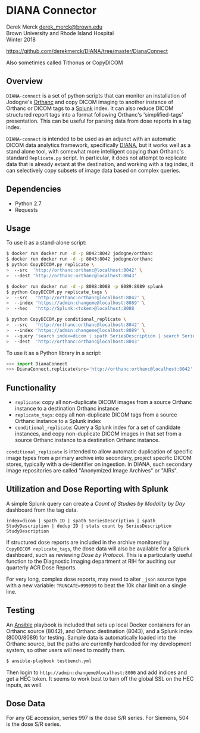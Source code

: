 # DIANA Connector

Derek Merck <derek_merck@brown.edu>  
Brown University and Rhode Island Hospital  
Winter 2018

<https://github.com/derekmerck/DIANA/tree/master/DianaConnect>

Also sometimes called Tithonus or CopyDICOM

## Overview

`DIANA-connect` is a set of python scripts that can monitor an installation of Jodogne's [Orthanc][] and copy DICOM imaging to another instance of Orthanc or DICOM tags to a [Splunk][] index.  It can also reduce DICOM structured report tags into a format following Orthanc's 'simplified-tags' presentation.  This can be useful for parsing data from dose reports in a tag index.

`DIANA-connect` is intended to be used as an adjunct with an automatic DICOM data analytics framework, specifically [DIANA][], but it works well as a stand alone tool, with somewhat more intelligent copying than Orthanc's standard `Replicate.py` script.  In particular, it does not attempt to replicate data that is already extant at the destination, and working with a tag index, it can selectively copy subsets of image data based on complex queries.
 
[DICOM]: http://www.dicomstandard.org/
[Orthanc]: https://orthanc.chu.ulg.ac.be
[Splunk]: https://www.splunk.com
[DIANA]: https://github.com/derekmerck/DIANA


## Dependencies

- Python 2.7
- Requests


## Usage

To use it as a stand-alone script:

````bash
$ docker run docker run -d -p 8042:8042 jodogne/orthanc
$ docker run docker run -d -p 8043:8042 jodogne/orthanc
$ python CopyDICOM.py replicate \
>  --src  'http://orthanc:orthanc@localhost:8042' \
>  --dest 'http://orthanc:orthanc@localhost:8043'
````

````bash
$ docker run docker run -d -p 8088:8088 -p 8089:8089 splunk
$ python CopyDICOM.py replicate_tags \
>  --src   'http://orthanc:orthanc@localhost:8042' \
>  --index 'https://admin:changeme@localhost:8089' \
>  --hec   'http://Splunk:<token>@localhost:8088
````

````bash
$ python CopyDICOM.py conditional_replicate \
>  --src   'http://orthanc:orthanc@localhost:8042' \
>  --index 'https://admin:changeme@localhost:8089' \
>  --query 'search index=dicom | spath SeriesDescription | search SeriesDescription="Dose Record" | spath ID | table ID' \ 
>  --dest  'http://orthanc:orthanc@localhost:8043'
````

To use it as a Python library in a script:

```python
>>> import DianaConnect
>>> DianaConnect.replicate(src='http://orthanc:orthanc@localhost:8042', dest='http://orthanc:orthanc@localhost:8043')
````


## Functionality

* `replicate`: copy all non-duplicate DICOM images from a source Orthanc instance to a destination Orthanc instance
* `replicate_tags`: copy all non-duplicate DICOM tags from a source Orthanc instance to a Splunk index
* `conditional_replicate`: Query a Splunk index for a set of candidate instances, and copy non-duplicate DICOM images in that set from a source Orthanc instance to a destination Orthanc instance.

`conditional_replicate` is intended to allow automatic duplication of specific image types from a primary archive into secondary, project specific DICOM stores, typically with a de-identifier on ingestion.  In DIANA, such secondary image repositories are called "Anonymized Image Archives" or "AIRs".


## Utilization and Dose Reporting with Splunk

A simple Splunk query can create a _Count of Studies by Modality by Day_ dashboard from the tag data.

```
index=dicom | spath ID | spath SeriesDescription | spath StudyDescription | dedup ID | stats count by SeriesDescription StudyDescription
```

If structured dose reports are included in the archive monitored by `CopyDICOM replicate_tags`, the dose data will also be available for a Splunk dashboard, such as reviewing _Dose by Protocol_.  This is a particularly useful function to the Diagnostic Imaging department at RIH for auditing our quarterly ACR Dose Reports.

For very long, complex dose reports, may need to alter `_json` source type with a new variable: `TRUNCATE=999999` to beat the 10k char limit on a single line.

## Testing

An [Ansible][] playbook is included that sets up local Docker containers for an Orthanc source (8042), and Orthanc destination (8043), and a Splunk index (8000/8089) for testing.  Sample data is automatically loaded into the Orthanc source, but the paths are currently hardcoded for my development system, so other users will need to modify them.

[Ansible]: https://github.com/ansible/ansible

````bash
$ ansible-playbook testbench.yml 
````

Then login to `http://admin:changeme@localhost:8000` and add indices and get a HEC token.  It seems to work best to turn off the global SSL on the HEC inputs, as well.

## Dose Data

For any GE accession, series 997 is the dose S/R series.  For Siemens, 504 is the dose S/R series.



